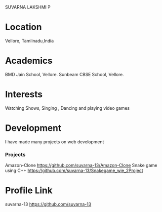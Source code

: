 SUVARNA LAKSHMI P

# Location

Vellore, Tamilnadu,India

# Academics

BMD Jain School, Vellore.
Sunbeam CBSE School, Vellore.

# Interests

Watching Shows, Singing , Dancing and playing video games

# Development

I have made many projects on web development

### Projects

Amazon-Clone https://github.com/suvarna-13/Amazon-Clone
Snake game using C++ https://github.com/suvarna-13/Snakegame_wie_2Project


# Profile Link

suvarna-13 https://github.com/suvarna-13
